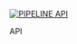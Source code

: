 [![PIPELINE API](https://github.com/w0Iff/api_pipeline/actions/workflows/pipeline.yml/badge.svg?branch=main&event=workflow_run)](https://github.com/w0Iff/api_pipeline/actions/workflows/pipeline.yml)

API 
